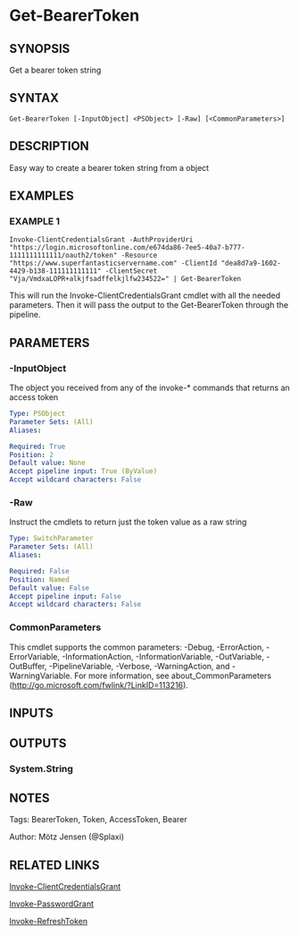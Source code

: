 ﻿---
external help file: PSOAuthHelper-help.xml
Module Name: PSOAuthHelper
online version:
schema: 2.0.0
---

# Get-BearerToken

## SYNOPSIS
Get a bearer token string

## SYNTAX

```
Get-BearerToken [-InputObject] <PSObject> [-Raw] [<CommonParameters>]
```

## DESCRIPTION
Easy way to create a bearer token string from a object

## EXAMPLES

### EXAMPLE 1
```
Invoke-ClientCredentialsGrant -AuthProviderUri "https://login.microsoftonline.com/e674da86-7ee5-40a7-b777-1111111111111/oauth2/token" -Resource "https://www.superfantasticservername.com" -ClientId "dea8d7a9-1602-4429-b138-111111111111" -ClientSecret "Vja/VmdxaLOPR+alkjfsadffelkjlfw234522=" | Get-BearerToken
```

This will run the Invoke-ClientCredentialsGrant cmdlet with all the needed parameters.
Then it will pass the output to the Get-BearerToken through the pipeline.

## PARAMETERS

### -InputObject
The object you received from any of the invoke-* commands that returns an access token

```yaml
Type: PSObject
Parameter Sets: (All)
Aliases:

Required: True
Position: 2
Default value: None
Accept pipeline input: True (ByValue)
Accept wildcard characters: False
```

### -Raw
Instruct the cmdlets to return just the token value as a raw string

```yaml
Type: SwitchParameter
Parameter Sets: (All)
Aliases:

Required: False
Position: Named
Default value: False
Accept pipeline input: False
Accept wildcard characters: False
```

### CommonParameters
This cmdlet supports the common parameters: -Debug, -ErrorAction, -ErrorVariable, -InformationAction, -InformationVariable, -OutVariable, -OutBuffer, -PipelineVariable, -Verbose, -WarningAction, and -WarningVariable.
For more information, see about_CommonParameters (http://go.microsoft.com/fwlink/?LinkID=113216).

## INPUTS

## OUTPUTS

### System.String
## NOTES
Tags: BearerToken, Token, AccessToken, Bearer

Author: Mötz Jensen (@Splaxi)

## RELATED LINKS

[Invoke-ClientCredentialsGrant]()

[Invoke-PasswordGrant]()

[Invoke-RefreshToken]()

